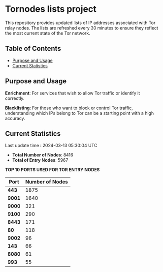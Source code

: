 # Tornodes lists project

This repository provides updated lists of IP addresses associated with Tor relay nodes. The lists are refreshed every 30 minutes to ensure they reflect the most current state of the Tor network.

## Table of Contents

- [Purpose and Usage](#purpose-and-usage)
- [Current Statistics](#current-statistics)


## Purpose and Usage

**Enrichment**: For services that wish to allow Tor traffic or identify it correctly.

**Blacklisting**: For those who want to block or control Tor traffic, understanding which IPs belong to Tor can be a starting point with a high accuracy.

## Current Statistics

Last update time : 2024-03-13 05:30:04 UTC

- **Total Number of Nodes**: 8416
- **Total of Entry Nodes**: 5967

**TOP 10 PORTS USED FOR TOR ENTRY NODES**

| **Port** | **Number of Nodes** |
|------|-----------------|
| **443**   | 1875  |
| **9001**   | 1640  |
| **9000**   | 321  |
| **9100**   | 290  |
| **8443**   | 171  |
| **80**   | 118  |
| **9002**   | 96  |
| **143**   | 66  |
| **8080**   | 61  |
| **993**   | 55  |

